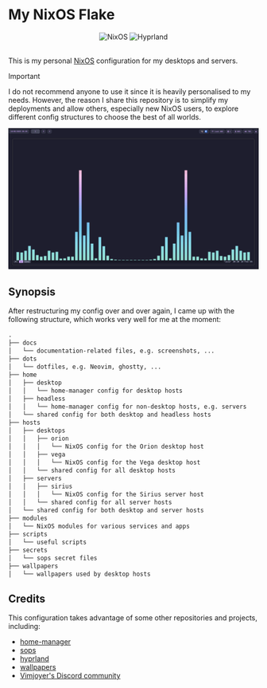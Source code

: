 # My NixOS Flake

<div align="center">
    <img src="https://img.shields.io/badge/Uses-Flake-4c72bb?style=for-the-badge&logo=nixos" alt="NixOS" />
    <img src="https://img.shields.io/badge/Desktop-Hyprland-00c0e5?style=for-the-badge&logo=hyprland" alt="Hyprland" />
</div>

<br />

This is my personal [NixOS](https://nixos.org/) configuration for my desktops and servers.

> [!IMPORTANT]
> I do not recommend anyone to use it since it is heavily personalised to my needs. However, the reason I share this repository is to simplify my deployments and allow others, especially new NixOS users, to explore different config structures to choose the best of all worlds.

![Preview](./docs/preview.png)

## Synopsis

After restructuring my config over and over again, I came up with the following structure, which works very well for me at the moment:

```
.
├── docs
│   └── documentation-related files, e.g. screenshots, ...
├── dots
│   └── dotfiles, e.g. Neovim, ghostty, ...
├── home
│   ├── desktop
│   │   └── home-manager config for desktop hosts
│   ├── headless
│   │   └── home-manager config for non-desktop hosts, e.g. servers
│   └── shared config for both desktop and headless hosts
├── hosts
│   ├── desktops
│   │   ├── orion
│   │   │   └── NixOS config for the Orion desktop host
│   │   ├── vega
│   │   │   └── NixOS config for the Vega desktop host
│   │   └── shared config for all desktop hosts
│   ├── servers
│   │   ├── sirius
│   │   │   └── NixOS config for the Sirius server host
│   │   └── shared config for all server hosts
│   └── shared config for both desktop and server hosts
├── modules
│   └── NixOS modules for various services and apps
├── scripts
│   └── useful scripts
├── secrets
│   └── sops secret files
├── wallpapers
│   └── wallpapers used by desktop hosts
```

## Credits

This configuration takes advantage of some other repositories and projects, including:

- [home-manager](https://github.com/nix-community/home-manager)
- [sops](https://github.com/Mic92/sops-nix)
- [hyprland](https://github.com/hyprwm/Hyprland)
- [wallpapers](./wallpapers/README.md)
- [Vimjoyer's Discord community](https://www.youtube.com/@vimjoyer)

